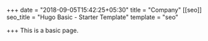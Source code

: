 +++
date = "2018-09-05T15:42:25+05:30"
title = "Company"
[[seo]]
seo_title = "Hugo Basic - Starter Template"
template = "seo"

+++
This is a basic page.